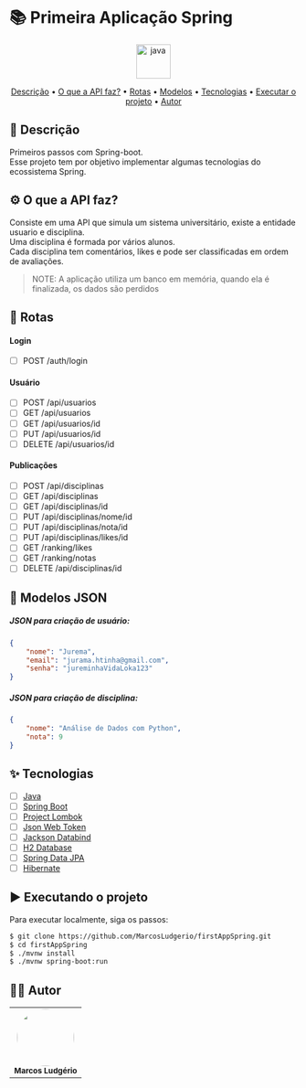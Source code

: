 # :books: Primeira Aplicação Spring
<div align="center" display="flex" style="justify-content:flex-start;">
      <img align="center" alt="java" height="60" width="60" src="https://cdn.jsdelivr.net/gh/devicons/devicon/icons/java/java-original-wordmark.svg" />
</div>

<p align="center">
 <a href="#desc">Descrição</a> •
 <a href="#about">O que a API faz?</a> •
 <a href="#rotas">Rotas</a> •
 <a href="#exemplos">Modelos</a> •
 <a href="#tecnologias">Tecnologias</a> • 
 <a href="#executando">Executar o projeto</a> • 
 <a href="#autor">Autor</a>
</p>

<div id="desc"/>

## 📝 Descrição
Primeiros passos com Spring-boot. <br>
Esse projeto tem por objetivo implementar algumas tecnologias do ecossistema Spring. <br>


<div id="about"/>

## ⚙️ O que a API faz?
Consiste em uma API que simula um sistema universitário, existe a entidade usuario e disciplina. <br>
Uma disciplina é formada por vários alunos. <br>
Cada disciplina tem comentários, likes e pode ser classificadas em ordem de avaliações. <br>

> NOTE: A aplicação utiliza um banco em memória, quando ela é finalizada, os dados são perdidos

<div id="rotas" />

## :busstop: Rotas
#### Login
- [ ] POST /auth/login
  
#### Usuário
- [ ] POST /api/usuarios
- [ ] GET /api/usuarios
- [ ] GET /api/usuarios/id
- [ ] PUT /api/usuarios/id
- [ ] DELETE /api/usuarios/id

#### Publicações
- [ ] POST /api/disciplinas
- [ ] GET /api/disciplinas
- [ ] GET /api/disciplinas/id
- [ ] PUT /api/disciplinas/nome/id
- [ ] PUT /api/disciplinas/nota/id
- [ ] PUT /api/disciplinas/likes/id
- [ ] GET /ranking/likes
- [ ] GET /ranking/notas
- [ ] DELETE /api/disciplinas/id

<div id="exemplos"/>

## 📑 Modelos JSON
##### JSON para criação de usuário: <br>
```json
{
    "nome": "Jurema",
    "email": "jurama.htinha@gmail.com",
    "senha": "jureminhaVidaLoka123"
}
```

##### JSON para criação de disciplina: <br>
```json
{
    "nome": "Análise de Dados com Python",
    "nota": 9
}
```

<div id="tecnologias"/>

## ✨ Tecnologias

-   [ ] [Java](https://www.java.com/pt-BR/)
-   [ ] [Spring Boot](https://spring.io/)
-   [ ] [Project Lombok](https://projectlombok.org/)
-   [ ] [Json Web Token](https://jwt.io/)
-   [ ] [Jackson Databind](https://github.com/FasterXML/jackson-databind)
-   [ ] [H2 Database](h2database.com/html/main.html)
-   [ ] [Spring Data JPA](https://spring.io/projects/spring-data-jpa)
-   [ ] [Hibernate](https://hibernate.org/)

<div id="executando" />

## ▶️ Executando o projeto

Para executar localmente, siga os passos:
```sh
$ git clone https://github.com/MarcosLudgerio/firstAppSpring.git
$ cd firstAppSpring
$ ./mvnw install
$ ./mvnw spring-boot:run
```

<div id="autor" />

## 👩‍💻 Autor 

<table>
   <tr>
     <td align="center">
        <a href="https://github.com/MarcosLudgerio">
         <img style="border-radius: 50%;" src="https://avatars0.githubusercontent.com/u/43012976?s=460&u=1163c04d9f35b577063b3f6550ae520c4dd2f866&v=4" width="100px;" alt=""/>
        </a>
        <br/><sub><b>Marcos Ludgério</b></sub>
     </td>
   </tr>
</table>
